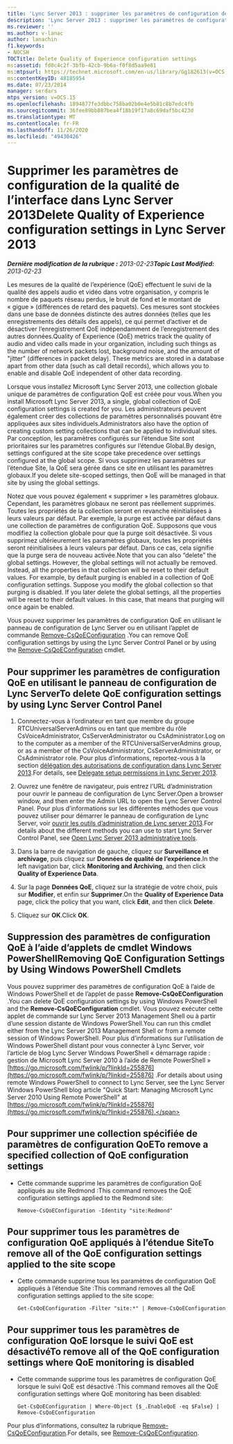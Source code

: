 ```yaml
---
title: 'Lync Server 2013 : supprimer les paramètres de configuration de la qualité de l’apprentissage'
description: 'Lync Server 2013 : supprimer les paramètres de configuration de qualité de l’interface utilisateur.'
ms.reviewer: ''
ms.author: v-lanac
author: lanachin
f1.keywords:
- NOCSH
TOCTitle: Delete Quality of Experience configuration settings
ms:assetid: fd0c4c2f-3bfb-42cb-9b6a-f0f8d5aa9e81
ms:mtpsurl: https://technet.microsoft.com/en-us/library/Gg182613(v=OCS.15)
ms:contentKeyID: 48185954
ms.date: 07/23/2014
manager: serdars
mtps_version: v=OCS.15
ms.openlocfilehash: 1894877fe3dbbc758ba02b0e4e5b81c8b7edc4fb
ms.sourcegitcommit: 36fee89bb887bea4f18b19f17a8c69daf5bc423d
ms.translationtype: MT
ms.contentlocale: fr-FR
ms.lasthandoff: 11/26/2020
ms.locfileid: "49430426"
---
```

# <a name="delete-quality-of-experience-configuration-settings-in-lync-server-2013"></a><span data-ttu-id="69f93-103">Supprimer les paramètres de configuration de la qualité de l’interface dans Lync Server 2013</span><span class="sxs-lookup"><span data-stu-id="69f93-103">Delete Quality of Experience configuration settings in Lync Server 2013</span></span>

<div data-xmlns="http://www.w3.org/1999/xhtml">

<div class="topic" data-xmlns="http://www.w3.org/1999/xhtml" data-msxsl="urn:schemas-microsoft-com:xslt" data-cs="https://msdn.microsoft.com/">

<div data-asp="https://msdn2.microsoft.com/asp">



</div>

<div id="mainSection">

<div id="mainBody"><span data-ttu-id="69f93-104">

<span> </span></span><span class="sxs-lookup"><span data-stu-id="69f93-104">

<span> </span></span></span>

<span data-ttu-id="69f93-105">_**Dernière modification de la rubrique :** 2013-02-23_</span><span class="sxs-lookup"><span data-stu-id="69f93-105">_**Topic Last Modified:** 2013-02-23_</span></span>

<span data-ttu-id="69f93-p101">Les mesures de la qualité de l’expérience (QoE) effectuent le suivi de la qualité des appels audio et vidéo dans votre organisation, y compris le nombre de paquets réseau perdus, le bruit de fond et le montant de « gigue » (différences de retard des paquets). Ces mesures sont stockées dans une base de données distincte des autres données (telles que les enregistrements des détails des appels), ce qui permet d’activer et de désactiver l’enregistrement QoE indépendamment de l’enregistrement des autres données.</span><span class="sxs-lookup"><span data-stu-id="69f93-p101">Quality of Experience (QoE) metrics track the quality of audio and video calls made in your organization, including such things as the number of network packets lost, background noise, and the amount of "jitter" (differences in packet delay). These metrics are stored in a database apart from other data (such as call detail records), which allows you to enable and disable QoE independent of other data recording.</span></span>

<span data-ttu-id="69f93-108">Lorsque vous installez Microsoft Lync Server 2013, une collection globale unique de paramètres de configuration QoE est créée pour vous.</span><span class="sxs-lookup"><span data-stu-id="69f93-108">When you install Microsoft Lync Server 2013, a single, global collection of QoE configuration settings is created for you.</span></span> <span data-ttu-id="69f93-109">Les administrateurs peuvent également créer des collections de paramètres personnalisés pouvant être appliquées aux sites individuels.</span><span class="sxs-lookup"><span data-stu-id="69f93-109">Administrators also have the option of creating custom setting collections that can be applied to individual sites.</span></span> <span data-ttu-id="69f93-110">Par conception, les paramètres configurés sur l’étendue Site sont prioritaires sur les paramètres configurés sur l’étendue Global.</span><span class="sxs-lookup"><span data-stu-id="69f93-110">By design, settings configured at the site scope take precedence over settings configured at the global scope.</span></span> <span data-ttu-id="69f93-111">Si vous supprimez les paramètres sur l’étendue Site, la QoE sera gérée dans ce site en utilisant les paramètres globaux.</span><span class="sxs-lookup"><span data-stu-id="69f93-111">If you delete site-scoped settings, then QoE will be managed in that site by using the global settings.</span></span>

<span data-ttu-id="69f93-p103">Notez que vous pouvez également « supprimer » les paramètres globaux. Cependant, les paramètres globaux ne seront pas réellement supprimés. Toutes les propriétés de la collection seront en revanche réinitialisées à leurs valeurs par défaut. Par exemple, la purge est activée par défaut dans une collection de paramètres de configuration QoE. Supposons que vous modifiez la collection globale pour que la purge soit désactivée. Si vous supprimez ultérieurement les paramètres globaux, toutes les propriétés seront réinitialisées à leurs valeurs par défaut. Dans ce cas, cela signifie que la purge sera de nouveau activée.</span><span class="sxs-lookup"><span data-stu-id="69f93-p103">Note that you can also “delete” the global settings. However, the global settings will not actually be removed. Instead, all the properties in that collection will be reset to their default values. For example, by default purging is enabled in a collection of QoE configuration settings. Suppose you modify the global collection so that purging is disabled. If you later delete the global settings, all the properties will be reset to their default values. In this case, that means that purging will once again be enabled.</span></span>

<span data-ttu-id="69f93-119">Vous pouvez supprimer les paramètres de configuration QoE en utilisant le panneau de configuration de Lync Server ou en utilisant l’applet de commande [Remove-CsQoEConfiguration](https://docs.microsoft.com/powershell/module/skype/Remove-CsQoEConfiguration) .</span><span class="sxs-lookup"><span data-stu-id="69f93-119">You can remove QoE configuration settings by using the Lync Server Control Panel or by using the [Remove-CsQoEConfiguration](https://docs.microsoft.com/powershell/module/skype/Remove-CsQoEConfiguration) cmdlet.</span></span>

<div>

## <a name="to-delete-qoe-configuration-settings-by-using-lync-server-control-panel"></a><span data-ttu-id="69f93-120">Pour supprimer les paramètres de configuration QoE en utilisant le panneau de configuration de Lync Server</span><span class="sxs-lookup"><span data-stu-id="69f93-120">To delete QoE configuration settings by using Lync Server Control Panel</span></span>

1.  <span data-ttu-id="69f93-121">Connectez-vous à l’ordinateur en tant que membre du groupe RTCUniversalServerAdmins ou en tant que membre du rôle CsVoiceAdministrator, CsServerAdministrator ou CsAdministrator.</span><span class="sxs-lookup"><span data-stu-id="69f93-121">Log on to the computer as a member of the RTCUniversalServerAdmins group, or as a member of the CsVoiceAdministrator, CsServerAdministrator, or CsAdministrator role.</span></span> <span data-ttu-id="69f93-122">Pour plus d’informations, reportez-vous à la section [délégation des autorisations de configuration dans Lync Server 2013](lync-server-2013-delegate-setup-permissions.md).</span><span class="sxs-lookup"><span data-stu-id="69f93-122">For details, see [Delegate setup permissions in Lync Server 2013](lync-server-2013-delegate-setup-permissions.md).</span></span>

2.  <span data-ttu-id="69f93-123">Ouvrez une fenêtre de navigateur, puis entrez l’URL d’administration pour ouvrir le panneau de configuration de Lync Server.</span><span class="sxs-lookup"><span data-stu-id="69f93-123">Open a browser window, and then enter the Admin URL to open the Lync Server Control Panel.</span></span> <span data-ttu-id="69f93-124">Pour plus d’informations sur les différentes méthodes que vous pouvez utiliser pour démarrer le panneau de configuration de Lync Server, voir [ouvrir les outils d’administration de Lync server 2013](lync-server-2013-open-lync-server-administrative-tools.md).</span><span class="sxs-lookup"><span data-stu-id="69f93-124">For details about the different methods you can use to start Lync Server Control Panel, see [Open Lync Server 2013 administrative tools](lync-server-2013-open-lync-server-administrative-tools.md).</span></span>

3.  <span data-ttu-id="69f93-125">Dans la barre de navigation de gauche, cliquez sur **Surveillance et archivage**, puis cliquez sur **Données de qualité de l’expérience**.</span><span class="sxs-lookup"><span data-stu-id="69f93-125">In the left navigation bar, click **Monitoring and Archiving**, and then click **Quality of Experience Data**.</span></span>

4.  <span data-ttu-id="69f93-126">Sur la page **Données QoE**, cliquez sur la stratégie de votre choix, puis sur **Modifier**, et enfin sur **Supprimer**.</span><span class="sxs-lookup"><span data-stu-id="69f93-126">On the **Quality of Experience Data** page, click the policy that you want, click **Edit**, and then click **Delete**.</span></span>

5.  <span data-ttu-id="69f93-127">Cliquez sur **OK**.</span><span class="sxs-lookup"><span data-stu-id="69f93-127">Click **OK**.</span></span>

</div>

<div>

## <a name="removing-qoe-configuration-settings-by-using-windows-powershell-cmdlets"></a><span data-ttu-id="69f93-128">Suppression des paramètres de configuration QoE à l’aide d’applets de cmdlet Windows PowerShell</span><span class="sxs-lookup"><span data-stu-id="69f93-128">Removing QoE Configuration Settings by Using Windows PowerShell Cmdlets</span></span>

<span data-ttu-id="69f93-129">Vous pouvez supprimer des paramètres de configuration QoE à l’aide de Windows PowerShell et de l’applet de passe **Remove-CsQoEConfiguration** .</span><span class="sxs-lookup"><span data-stu-id="69f93-129">You can delete QoE configuration settings by using Windows PowerShell and the **Remove-CsQoEConfiguration** cmdlet.</span></span> <span data-ttu-id="69f93-130">Vous pouvez exécuter cette applet de commande sur Lync Server 2013 Management Shell ou à partir d’une session distante de Windows PowerShell.</span><span class="sxs-lookup"><span data-stu-id="69f93-130">You can run this cmdlet either from the Lync Server 2013 Management Shell or from a remote session of Windows PowerShell.</span></span> <span data-ttu-id="69f93-131">Pour plus d’informations sur l’utilisation de Windows PowerShell distant pour vous connecter à Lync Server, voir l’article de blog Lync Server Windows PowerShell « démarrage rapide : gestion de Microsoft Lync Server 2010 à l’aide de Remote PowerShell » [https://go.microsoft.com/fwlink/p/?linkId=255876](https://go.microsoft.com/fwlink/p/?linkid=255876) .</span><span class="sxs-lookup"><span data-stu-id="69f93-131">For details about using remote Windows PowerShell to connect to Lync Server, see the Lync Server Windows PowerShell blog article "Quick Start: Managing Microsoft Lync Server 2010 Using Remote PowerShell" at [https://go.microsoft.com/fwlink/p/?linkId=255876](https://go.microsoft.com/fwlink/p/?linkid=255876).</span></span>

<div>

## <a name="to-remove-a-specified-collection-of-qoe-configuration-settings"></a><span data-ttu-id="69f93-132">Pour supprimer une collection spécifiée de paramètres de configuration QoE</span><span class="sxs-lookup"><span data-stu-id="69f93-132">To remove a specified collection of QoE configuration settings</span></span>

  - <span data-ttu-id="69f93-133">Cette commande supprime les paramètres de configuration QoE appliqués au site Redmond :</span><span class="sxs-lookup"><span data-stu-id="69f93-133">This command removes the QoE configuration settings applied to the Redmond site:</span></span>
    
        Remove-CsQoEConfiguration -Identity "site:Redmond"

</div>

<div>

## <a name="to-remove-all-of-the-qoe-configuration-settings-applied-to-the-site-scope"></a><span data-ttu-id="69f93-134">Pour supprimer tous les paramètres de configuration QoE appliqués à l’étendue Site</span><span class="sxs-lookup"><span data-stu-id="69f93-134">To remove all of the QoE configuration settings applied to the site scope</span></span>

  - <span data-ttu-id="69f93-135">Cette commande supprime tous les paramètres de configuration QoE appliqués à l’étendue Site :</span><span class="sxs-lookup"><span data-stu-id="69f93-135">This command removes all the QoE configuration settings applied to the site scope:</span></span>
    
        Get-CsQoEConfiguration -Filter "site:*" | Remove-CsQoEConfiguration

</div>

<div>

## <a name="to-remove-all-of-the-qoe-configuration-settings-where-qoe-monitoring-is-disabled"></a><span data-ttu-id="69f93-136">Pour supprimer tous les paramètres de configuration QoE lorsque le suivi QoE est désactivé</span><span class="sxs-lookup"><span data-stu-id="69f93-136">To remove all of the QoE configuration settings where QoE monitoring is disabled</span></span>

  - <span data-ttu-id="69f93-137">Cette commande supprime tous les paramètres de configuration QoE lorsque le suivi QoE est désactivé :</span><span class="sxs-lookup"><span data-stu-id="69f93-137">This command removes all the QoE configuration settings where QoE monitoring has been disabled:</span></span>
    
        Get-CsQoEConfiguration | Where-Object {$_.EnableQoE -eq $False} | Remove-CsQoEConfiguration

</div>

<span data-ttu-id="69f93-138">Pour plus d’informations, consultez la rubrique [Remove-CsQoEConfiguration](https://docs.microsoft.com/powershell/module/skype/Remove-CsQoEConfiguration).</span><span class="sxs-lookup"><span data-stu-id="69f93-138">For details, see [Remove-CsQoEConfiguration](https://docs.microsoft.com/powershell/module/skype/Remove-CsQoEConfiguration).</span></span>

<span data-ttu-id="69f93-139"></div>

</div>

<span> </span>

</div>

</div>

</span><span class="sxs-lookup"><span data-stu-id="69f93-139"></div>

</div>

<span> </span>

</div>

</div>

</span></span></div>

